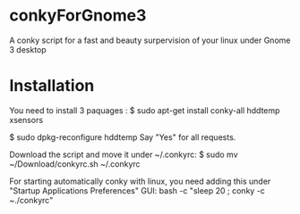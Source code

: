 # conkyForGnome3
A conky script for a fast and beauty surpervision of your linux under Gnome 3 desktop


# Installation

You need to install 3 paquages :
$ sudo apt-get install conky-all hddtemp xsensors

$ sudo dpkg-reconfigure hddtemp
Say "Yes" for all requests.

Download the script and move it under ~/.conkyrc:
$ sudo mv ~/Download/conkyrc.sh  ~/.conkyrc

For starting automatically conky with linux, you need adding this under "Startup Applications Preferences" GUI:
bash -c "sleep 20 ; conky -c ~./conkyrc"

